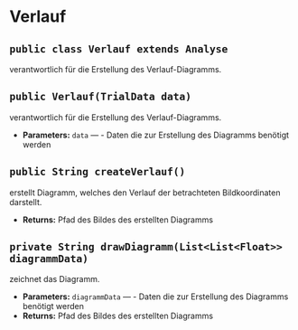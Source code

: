 # Verlauf


## `public class Verlauf extends Analyse`

verantwortlich für die Erstellung des Verlauf-Diagramms.

## `public Verlauf(TrialData data)`

verantwortlich für die Erstellung des Verlauf-Diagramms.

 * **Parameters:** `data` — - Daten die zur Erstellung des Diagramms benötigt werden

## `public String createVerlauf()`

erstellt Diagramm, welches den Verlauf der betrachteten Bildkoordinaten darstellt.

 * **Returns:** Pfad des Bildes des erstellten Diagramms

## `private String drawDiagramm(List<List<Float>> diagrammData)`

zeichnet das Diagramm.

 * **Parameters:** `diagrammData` — - Daten die zur Erstellung des Diagramms benötigt werden
 * **Returns:** Pfad des Bildes des erstellten Diagramms
